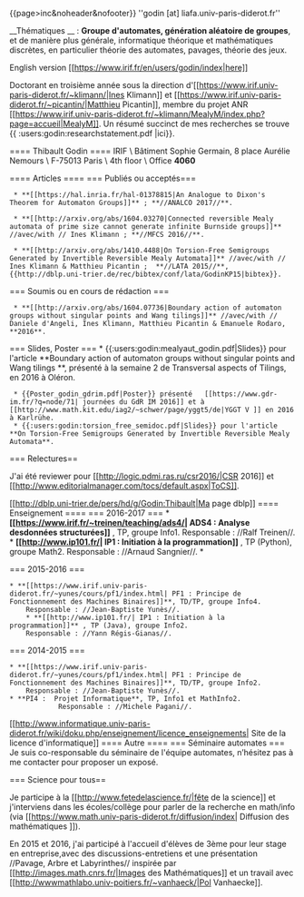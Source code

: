 {{page>inc&noheader&nofooter}}
''godin [at] liafa.univ-paris-diderot.fr''

__Thématiques __ : **Groupe d'automates, génération aléatoire de groupes**, et de manière plus générale,  informatique théorique et mathématiques discrètes, en particulier théorie des automates, pavages, théorie des jeux.

English version [[https://www.irif.fr/en/users/godin/index|here]]

Doctorant en troisième année sous la direction d'[[https://www.irif.univ-paris-diderot.fr/~klimann/|Ines Klimann]] et [[https://www.irif.univ-paris-diderot.fr/~picantin/|Matthieu Picantin]], membre du projet ANR [[https://www.irif.univ-paris-diderot.fr/~klimann/MealyM/index.php?page=accueil|MealyM]]. Un résumé succinct de mes recherches se trouve {{ :users:godin:researchstatement.pdf |ici}}.

==== Thibault Godin ====
IRIF \\
Bâtiment Sophie Germain, 8 place Aurélie Nemours \\
F-75013 Paris \\
4th floor \\
Office **4060**


==== Articles ====
=== Publiés ou acceptés===

     * **[[https://hal.inria.fr/hal-01378815|An Analogue to Dixon's Theorem for Automaton Groups]]** ; **//ANALCO 2017//**.

     * **[[http://arxiv.org/abs/1604.03270|Connected reversible Mealy automata of prime size cannot generate infinite Burnside groups]]** //avec/with // Ines Klimann ; **//MFCS 2016//**.

     * **[[http://arxiv.org/abs/1410.4488|On Torsion-Free Semigroups Generated by Invertible Reversible Mealy Automata]]** //avec/with // Ines Klimann & Matthieu Picantin ;  **//LATA 2015//**, {{http://dblp.uni-trier.de/rec/bibtex/conf/lata/GodinKP15|bibtex}}.


=== Soumis ou en cours de rédaction ===



     * **[[http://arxiv.org/abs/1604.07736|Boundary action of automaton groups without singular points and Wang tilings]]** //avec/with // Daniele d'Angeli, Ines Klimann, Matthieu Picantin & Emanuele Rodaro, **2016**.

=== Slides, Poster  ===
     * {{:users:godin:mealyaut_godin.pdf|Slides}} pour l'article **Boundary action of automaton groups without singular points and Wang tilings **, présenté à la semaine 2 de Transversal aspects of Tilings, en 2016 à Oléron.

     * {{Poster_godin_gdrim.pdf|Poster}} présenté   [[https://www.gdr-im.fr/?q=node/71| journées du GdR IM 2016]] et à [[http://www.math.kit.edu/iag2/~schwer/page/yggt5/de|YGGT V ]] en 2016 à Karlrühe.
     * {{:users:godin:torsion_free_semidoc.pdf|Slides}} pour l'article **On Torsion-Free Semigroups Generated by Invertible Reversible Mealy Automata**.


=== Relectures== 

J'ai été reviewer pour  [[http://logic.pdmi.ras.ru/csr2016/|CSR 2016]] et [[http://www.editorialmanager.com/tocs/default.aspx|ToCS]].


[[http://dblp.uni-trier.de/pers/hd/g/Godin:Thibault|Ma page dblp]]
==== Enseignement ====
=== 2016-2017 ===
        * **[[https://www.irif.fr/~treinen/teaching/ads4/| ADS4 : Analyse desdonnées structurées]]** , TP, groupe Info1.
		Responsable : //Ralf Treinen//.
        * **[[http://www.ip101.fr/| IP1 : Initiation à la programmation]]** , TP (Python), groupe Math2.
		Responsable : //Arnaud Sangnier//.
        *

=== 2015-2016 ===

	* **[[https://www.irif.univ-paris-diderot.fr/~yunes/cours/pf1/index.html| PF1 : Principe de Fonctionnement des Machines Binaires]]**, TD/TP, groupe Info4.
		Responsable : //Jean-Baptiste Yunès//.		
        * **[[http://www.ip101.fr/| IP1 : Initiation à la programmation]]** , TP (Java), groupe Info2.
		Responsable : //Yann Régis-Gianas//.
=== 2014-2015 ===
	

	* **[[https://www.irif.univ-paris-diderot.fr/~yunes/cours/pf1/index.html| PF1 : Principe de Fonctionnement des Machines Binaires]]**, TD/TP, groupe Info2.
		Responsable : //Jean-Baptiste Yunès//.
	* **PI4 :  Projet Informatique**, TP, Info1 et MathInfo2.
                Responsable : //Michele Pagani//.
                
[[http://www.informatique.univ-paris-diderot.fr/wiki/doku.php/enseignement/licence_enseignements| Site de la licence d'informatique]]
==== Autre ====
=== Séminaire automates ===
Je suis co-responsable du séminaire de l'équipe automates, n’hésitez pas à me contacter pour proposer un exposé.

=== Science pour tous== 

Je participe à la [[http://www.fetedelascience.fr/|fête de la science]]   et j'interviens dans les écoles/collège pour parler de la recherche en math/info (via [[https://www.math.univ-paris-diderot.fr/diffusion/index| Diffusion des mathématiques ]]). 

En 2015 et 2016, j'ai participé à l'accueil d'élèves de 3ème pour leur stage en entreprise,avec des discussions-entretiens et une présentation //Pavage, Arbre et Labyrinthes// inspirée par [[http://images.math.cnrs.fr/|Images des Mathématiques]] et un travail avec [[http://wwwmathlabo.univ-poitiers.fr/~vanhaeck/|Pol Vanhaecke]].
